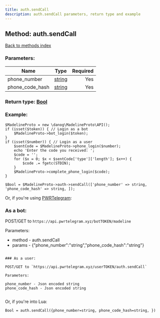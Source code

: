 ```yaml
---
title: auth.sendCall
description: auth.sendCall parameters, return type and example
---
```

## Method: auth.sendCall  
[Back to methods index](index.md)


### Parameters:

| Name     |    Type       | Required |
|----------|:-------------:|---------:|
|phone\_number|[string](../types/string.md) | Yes|
|phone\_code\_hash|[string](../types/string.md) | Yes|


### Return type: [Bool](../types/Bool.md)

### Example:


```
$MadelineProto = new \danog\MadelineProto\API();
if (isset($token)) { // Login as a bot
    $MadelineProto->bot_login($token);
}
if (isset($number)) { // Login as a user
    $sentCode = $MadelineProto->phone_login($number);
    echo 'Enter the code you received: ';
    $code = '';
    for ($x = 0; $x < $sentCode['type']['length']; $x++) {
        $code .= fgetc(STDIN);
    }
    $MadelineProto->complete_phone_login($code);
}

$Bool = $MadelineProto->auth->sendCall(['phone_number' => string, 'phone_code_hash' => string, ]);
```

Or, if you're using [PWRTelegram](https://pwrtelegram.xyz):

### As a bot:

POST/GET to `https://api.pwrtelegram.xyz/botTOKEN/madeline`

Parameters:

* method - auth.sendCall
* params - {"phone_number":"string","phone_code_hash":"string"}

```

### As a user:

POST/GET to `https://api.pwrtelegram.xyz/userTOKEN/auth.sendCall`

Parameters:

phone_number - Json encoded string
phone_code_hash - Json encoded string


```

Or, if you're into Lua:

```
Bool = auth.sendCall({phone_number=string, phone_code_hash=string, })
```

